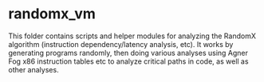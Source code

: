 # randomx_vm

This folder contains scripts and helper modules for analyzing the RandomX algorithm
(instruction dependency/latency analysis, etc). It works by generating programs randomly, then
doing various analyses using Agner Fog x86 instruction tables etc to analyze critical paths
in code, as well as other analyses.

